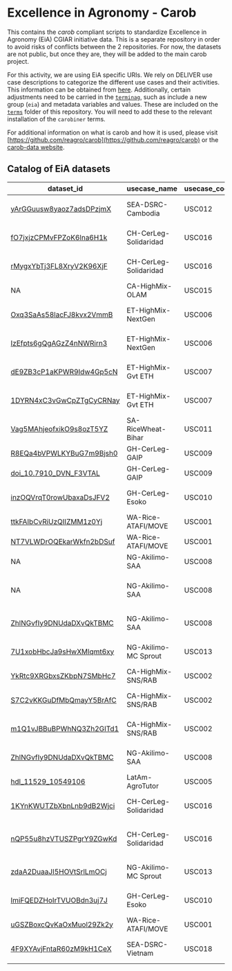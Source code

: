 # Excellence in Agronomy - Carob

This contains the *carob* compliant scripts to standardize Excellence in Agronomy (EiA) CGIAR initiative data. This is a separate repository in order to avoid risks of conflicts between the 2 repositories. For now, the datasets are not public, but once they are, they will be added to the main carob project.

For this activity, we are using EiA specific URIs. We rely on DELIVER use case descriptions to categorize the different use cases and their activities. This information can be obtained from [here](https://my.eia.cgiar.org/api/v1/usecases/). Additionally, certain adjustments need to be carried in the [`terminag`](https://github.com/reagro/terminag), such as include a new group (`eia`) and metadata variables and values. These are included on the [`terms`](https://github.com/EiA2030/eia-carob) folder of this repository. You will need to add these to the relevant installation of the `carobiner` terms.

For additional information on what is carob and how it is used, please visit [https://github.com/reagro/carob](https://github.com/reagro/carob) or the [carob-data website](https://carob-data.org/).

## Catalog of EiA datasets
|dataset_id | usecase_name | usecase_code | activity | folder_name |
|---|---|---|---|---|
| [yArGGuusw8yaoz7adsDPzjmX](https://github.com/EiA2030/eia-carob/tree/main/scripts/eia/yArGGuusw8yaoz7adsDPzjmX.R) | SEA-DSRC-Cambodia | USC012 | validation | Cambodia-DSRC-Validation |
| [fO7jxjzCPMvFPZoK6lna6H1k](https://github.com/EiA2030/eia-carob/tree/main/scripts/eia/fO7jxjzCPMvFPZoK6lna6H1k.R) | CH-CerLeg-Solidaridad | USC016 | addon | Chinyanja-Solidaridad-Soy-AddOn |
| [rMygxYbTj3FL8XryV2K96XjF](https://github.com/EiA2030/eia-carob/tree/main/scripts/eia/rMygxYbTj3FL8XryV2K96XjF.R) | CH-CerLeg-Solidaridad | USC016 | experiment | Chinyanja-Solidaridad-Soy-NOT |
| NA | CA-HighMix-OLAM | USC015 | addon | DRC-Coffee-AddOn |
| [Oxq3SaAs58lacFJ8kvx2VmmB](https://github.com/EiA2030/eia-carob/tree/main/scripts/eia/Oxq3SaAs58lacFJ8kvx2VmmB.R) | ET-HighMix-NextGen | USC006 | addon | Ethiopia-DigitalGreen-AddOn |
| [IzEfpts6gQgAGzZ4nNWRirn3](https://github.com/EiA2030/eia-carob/tree/main/scripts/eia/IzEfpts6gQgAGzZ4nNWRirn3.R) | ET-HighMix-NextGen | USC006 | validation | Ethiopia-DigitalGreen-Validation |
| [dE9ZB3cP1aKPWR9Idw4Gp5cN](https://github.com/EiA2030/eia-carob/tree/main/scripts/eia/dE9ZB3cP1aKPWR9Idw4Gp5cN.R) | ET-HighMix-Gvt ETH | USC007 | addon | Ethiopia-Fertilizer-Addon |
| [1DYRN4xC3vGwCpZTgCyCRNay](https://github.com/EiA2030/eia-carob/tree/main/scripts/eia/1DYRN4xC3vGwCpZTgCyCRNay.R) | ET-HighMix-Gvt ETH | USC007 | validation | Ethiopia-Fertilizer-Validation |
| [Vag5MAhjeofxikO9s8ozT5YZ](https://github.com/EiA2030/eia-carob/tree/main/scripts/eia/Vag5MAhjeofxikO9s8ozT5YZ.R) | SA-RiceWheat-Bihar | USC011 | validation | SA-PlantingDate-Validation |
| [R8EQa4bVPWLKYBuG7m9Bjsh0](https://github.com/EiA2030/eia-carob/tree/main/scripts/eia/R8EQa4bVPWLKYBuG7m9Bjsh0.R) | GH-CerLeg-GAIP | USC009 | addon | Ghana-GAIP-AddOn |
| [doi_10.7910_DVN_F3VTAL](https://github.com/EiA2030/eia-carob/tree/main/scripts/eia/doi_10.7910_DVN_F3VTAL.R) | GH-CerLeg-GAIP | USC009 | other | NA |
| [inzOQVrqT0rowUbaxaDsJFV2](https://github.com/EiA2030/eia-carob/tree/main/scripts/eia/inzOQVrqT0rowUbaxaDsJFV2.R) | GH-CerLeg-Esoko | USC010 | experiment | Ghana-Soybean-NOT |
| [ttkFAIbCvRiUzQIIZMM1z0Yj](https://github.com/EiA2030/eia-carob/tree/main/scripts/eia/ttkFAIbCvRiUzQIIZMM1z0Yj.R) | WA-Rice-ATAFI/MOVE | USC001 | addon | Nigeria-ATAFI-AddOn |
| [NT7VLWDrOQEkarWkfn2bDSuf](https://github.com/EiA2030/eia-carob/tree/main/scripts/eia/NT7VLWDrOQEkarWkfn2bDSuf.R) | WA-Rice-ATAFI/MOVE | USC001 | validation | Nigeria-ATAFI-AddOn |
| NA | NG-Akilimo-SAA | USC008 | addon | Nigeria-SAA-AdOn |
| NA | NG-Akilimo-SAA | USC008 | experiment | Nigeria-SAA-Experiment-PlantingDate |
| [ZhlNGvfIy9DNUdaDXvQkTBMC](https://github.com/EiA2030/eia-carob/tree/main/scripts/eia/ZhlNGvfIy9DNUdaDXvQkTBMC.R) | NG-Akilimo-SAA | USC008 | validation | Nigeria-SAA-Validation |
| [7U1xobHbcJa9sHwXMlqmt6xy](https://github.com/EiA2030/eia-carob/tree/main/scripts/eia/7U1xobHbcJa9sHwXMlqmt6xy.R) | NG-Akilimo-MC Sprout | USC013 | addon | Nigeria-Sprout-AddOn |
| [YkRtc9XRGbxsZKbpN7SMbHc7](https://github.com/EiA2030/eia-carob/tree/main/scripts/eia/YkRtc9XRGbxsZKbpN7SMbHc7.R) | CA-HighMix-SNS/RAB | USC002 | addon | Rwanda-RAB-AddOn |
| [S7C2vKKGuDfMbQmayY5BrAfC](https://github.com/EiA2030/eia-carob/tree/main/scripts/eia/S7C2vKKGuDfMbQmayY5BrAfC.R) | CA-HighMix-SNS/RAB | USC002 | other | Rwanda-RAB-Rice-partners |
| [m1Q1vJBBuBPWhNQ3Zh2GITd1](https://github.com/EiA2030/eia-carob/tree/main/scripts/eia/m1Q1vJBBuBPWhNQ3Zh2GITd1.R) | CA-HighMix-SNS/RAB | USC002 | validation | Rwanda-RAB-Validation |
| [ZhlNGvfIy9DNUdaDXvQkTBMC](https://github.com/EiA2030/eia-carob/tree/main/scripts/eia/ZhlNGvfIy9DNUdaDXvQkTBMC.R) | NG-Akilimo-SAA | USC008 | validation | SA-PlantingDate-Validation |
| [hdl_11529_10549106](https://github.com/EiA2030/eia-carob/tree/main/scripts/eia/hdl_11529_10549106.R) | LatAm-AgroTutor | USC005 | validation | NA |
| [1KYnKWUTZbXbnLnb9dB2Wjci](https://github.com/EiA2030/eia-carob/tree/main/scripts/eia/1KYnKWUTZbXbnLnb9dB2Wjci.R) | CH-CerLeg-Solidaridad | USC016 | other | Chinyanja-Solidaridad-Soy-CropCut |
| [nQP55u8hzVTUSZPgrY9ZGwKd](https://github.com/EiA2030/eia-carob/tree/main/scripts/eia/nQP55u8hzVTUSZPgrY9ZGwKd.R) | CH-CerLeg-Solidaridad | USC016 | validation | Chinyanja-Solidaridad-Soy-Validation |
| [zdaA2DuaaJI5HOVtSrlLmOCj](https://github.com/EiA2030/eia-carob/tree/main/scripts/eia/zdaA2DuaaJI5HOVtSrlLmOCj.R) | NG-Akilimo-MC Sprout | USC013 | validation | Nigeria-Sprout-Validation |
| [ImiFQEDZHoIrTVUOBdn3uj7J](https://github.com/EiA2030/eia-carob/tree/main/scripts/eia/ImiFQEDZHoIrTVUOBdn3uj7J.R) | GH-CerLeg-Esoko | USC010 | validation | Ghana-Soybean-Validation |
| [uGSZBoxcQvKaOxMuol29Zk2y](https://github.com/EiA2030/eia-carob/tree/main/scripts/eia/uGSZBoxcQvKaOxMuol29Zk2y.R) | WA-Rice-ATAFI/MOVE | USC001 | MELIA | Nigeria-ATAFI-MELIA |
| [4F9XYAvjFntaR60zM9kH1CeX](https://github.com/EiA2030/eia-carob/tree/main/scripts/eia/4F9XYAvjFntaR60zM9kH1CeX.R) | SEA-DSRC-Vietnam | USC018 | validation | Vietnam-DSRC-Validation |
